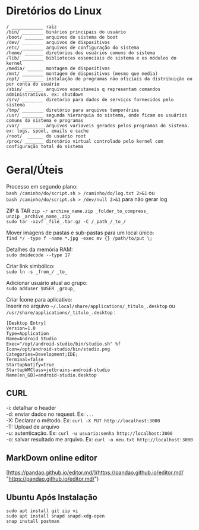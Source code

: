 # Diretórios do Linux

```
/ ____________ raiz  
/bin/ ________ binários principais do usuário  
/boot/ _______ arquivos do sistema de boot  
/dev/ ________ arquivos de dispositivos  
/etc/ ________ arquivos de configuração do sistema  
/home/ _______ diretórios dos usuários comuns do sistema  
/lib/ ________ bibliotecas essenciais do sistema e os módulos do kernel  
/media/ ______ montagem de dispositivos  
/mnt/ ________ montagem de dispositivos (mesmo que media)  
/opt/ ________ instalação de programas não oficiais da distribuição ou por conta do usuário  
/sbin/ _______ arquivos executaveis q representam comandos administrativos. ex: shutdown  
/srv/ ________ diretório para dados de serviços fornecidos pelo sistema  
/tmp/ ________ diretório para arquivos temporários  
/usr/ ________ segunda hierarquia do sistema, onde ficam os usuários comuns do sistema e programas  
/var/ ________ arquivos variaveis gerados pelos programas do sistema. ex: logs, spool, emails e cache  
/root/  ______ do usuário root  
/proc/ _______ diretório virtual controlado pelo kernel com configuração total do sistema  
```

# Geral/Úteis

Processo em segundo plano:  
`bash /caminho/do/script.sh > /caminho/do/log.txt 2>&1` ou  
`bash /caminho/do/script.sh > /dev/null 2>&1` para não gerar log  

ZIP & TAR
`zip -r archive_name.zip _folder_to_compress_`  
`unzip _archive_name_.zip`  
`sudo tar -xzvf _file_.tar.gz -C /_path_/_to_/`  

Mover imagens de pastas e sub-pastas para um local único:  
`find */ -type f -name *.jpg -exec mv {} /path/to/put \;`  

Detalhes da memória RAM:  
`sudo dmidecode --type 17`  

Criar link simbólico:  
`sudo ln -s _from_/ _to_`  

Adicionar usuário atual ao grupo:  
`sudo adduser $USER _group_`  

Criar Ícone para aplicativo:  
Inserir no arquivo `~/.local/share/applications/_titulo_.desktop` ou `/usr/share/applications/_titulo_.desktop` :

```
[Desktop Entry]
Version=1.0
Type=Application
Name=Android Studio
Exec="/opt/android-studio/bin/studio.sh" %f
Icon=/opt/android-studio/bin/studio.png
Categories=Development;IDE;
Terminal=false
StartupNotify=true
StartupWMClass=jetbrains-android-studio
Name[en_GB]=android-studio.desktop
```  

## CURL
-i: detalhar o header  
-d: enviar dados no request. Ex: ` ... `   
-X: Declarar o método. Ex: `curl -X PUT http://localhost:3000`  
-T: Upload de arquivo  
-u: autenticação. Ex: `curl -u usuario:senha http://localhost:3000`  
-o: salvar resultado me arquivo. Ex: `curl -o meu.txt http://localhost:3000`  

## MarkDown online editor
[https://pandao.github.io/editor.md/](https://pandao.github.io/editor.md/ "https://pandao.github.io/editor.md/")

## Ubuntu Após Instalação
```
sudo apt install git zip vi
sudo apt install snapd snapd-xdg-open
snap install postman
```
